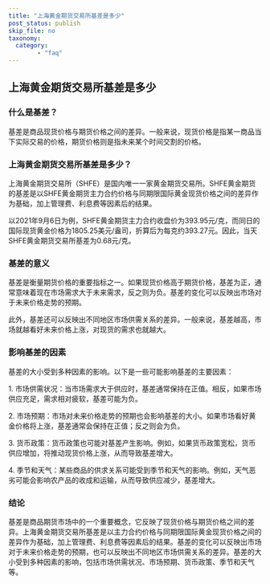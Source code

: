 ```yaml
---
title: "上海黄金期货交易所基差是多少"
post_status: publish
skip_file: no
taxonomy:
  category:
        - "faq"
---
```


## 上海黄金期货交易所基差是多少

### 什么是基差？

基差是商品现货价格与期货价格之间的差异。一般来说，现货价格是指某一商品当下实际交易的价格，期货价格则是指未来某个时间交割的价格。

### 上海黄金期货交易所基差是多少？

上海黄金期货交易所（SHFE）是国内唯一一家黄金期货交易所。SHFE黄金期货的基差是以SHFE黄金期货主力合约价格与同期限国际黄金现货价格之间的差异作为基础，加上管理费、利息费等因素后的结果。

以2021年9月6日为例，SHFE黄金期货主力合约收盘价为393.95元/克，而同日的国际现货黄金价格为1805.25美元/盎司，折算后为每克约393.27元。因此，当天SHFE黄金期货交易所基差为0.68元/克。

### 基差的意义

基差是衡量期货价格的重要指标之一。如果现货价格高于期货价格，基差为正，通常意味着现在市场需求大于未来需求，反之则为负。基差的变化可以反映出市场对于未来价格走势的预期。

此外，基差还可以反映出不同地区市场供需关系的差异。一般来说，基差越高，市场就越看好未来价格上涨，对现货的需求也就越大。

### 影响基差的因素

基差的大小受到多种因素的影响。以下是一些可能影响基差的主要因素：

1\. 市场供需状况：当市场需求大于供应时，基差通常保持在正值。相反，如果市场供应充足，需求相对疲软，基差可能为负。

2\. 市场预期：市场对未来价格走势的预期也会影响基差的大小。如果市场看好黄金价格将上涨，基差通常会保持在正值；反之则会为负。

3\. 货币政策：货币政策也可能对基差产生影响。例如，如果货币政策宽松，货币供应增加，将推动现货价格上涨，从而导致基差增大。

4\. 季节和天气：某些商品的供求关系可能受到季节和天气的影响。例如，天气恶劣可能会影响农产品的收成和运输，从而导致供应减少，基差增大。

### 结论

基差是商品期货市场中的一个重要概念，它反映了现货价格与期货价格之间的差异。上海黄金期货交易所基差是以主力合约价格与同期限国际黄金现货价格之间的差异作为基础，加上管理费、利息费等因素后的结果。基差的变化可以反映出市场对于未来价格走势的预期，也可以反映出不同地区市场供需关系的差异。基差的大小受到多种因素的影响，包括市场供需状况、市场预期、货币政策、季节和天气等。
